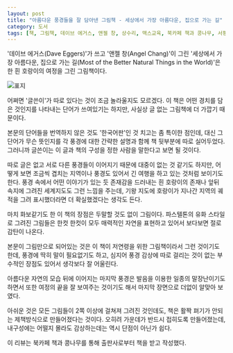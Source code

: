 ```yaml
---
layout: post
title: "아름다운 풍경들을 잘 담아낸 그림책 - 세상에서 가장 아름다운, 집으로 가는 길"
category: 도서
tags: [책, 그림책, 데이브 에거스, 앤젤 창, 상수리, 맥스교육, 북카페 책과 콩나무, 서평]
---
```


'데이브 에거스(Dave Eggers)'가 쓰고
'앤젤 창(Angel Chang)'이 그린
'세상에서 가장 아름다운, 집으로 가는 길(Most of the Better Natural Things in the World)'은
한 흰 호랑이의 여정을 그린 그림책이다.

![표지](https://images2.imgbox.com/d7/1d/RyQP1Hkb_o.jpg)

어쩌면 '글쓴이'가 따로 있다는 것이 조금 놀라울지도 모르겠다.
이 책은 어떤 경치를 담은 것인지를 나타내는 단어가 쓰여있기는 하지만,
사실상 글 없는 그림책에 더 가깝기 때문이다.

본문의 단어들을 번역하지 않은 것도 '한국어판'인 것 치고는 좀 특이한 점인데,
대신 그 단어가 무슨 뜻인지를 각 풍경에 대한 간략한 설명과 함께 책 뒷부분에 따로 실어두었다.
그러니까 글쓴이는 이 글과 책의 구성을 정한 사람을 말한다고 보면 될 것이다.

따로 글은 없고 서로 다른 풍경들이 이어지기 때문에 대중이 없는 것 같기도 하지만,
어떻게 보면 조금씩 겹치는 지역이나 풍경도 있어서 긴 여행을 하고 있는 것처럼 보이기도 한다.
풍경 속에서 어떤 이야기가 있는 듯 존재감을 드러내는 흰 호랑이의 존재나
앞뒤 속지에 그려진 세계지도도 그런 느낌을 주는데,
기왕 지도에 호랑이가 지나간 지역의 궤적을 그려 표시했더라면 더 확실했겠다는 생각도 든다.

마치 화보같기도 한 이 책의 장점은 두말할 것도 없이 그림이다.
파스텔톤의 유화 스타일로 그려진 그림들은
한컷 한컷이 모두 매력적인 자연을 표현하고 있어서 보다보면 절로 감탄이 나온다.

본문이 그림만으로 되어있는 것은 이 책이 저연령을 위한 그림책이라서 그런 것이기도 한데,
풍경에 딱히 말이 필요없기도 하고,
심지어 풍경 감상에 따로 걸리는 것이 없는 부수적인 장점도 있어서 생각보다 잘 어울린다.

아름다운 자연의 모습 뒤에 이어지는 마지막 풍경은
발음을 이용한 일종의 말장난이기도 하면서
또한 여정의 끝을 잘 보여주는 것이기도 해서 마지막 장면으로 더없이 알맞아 보였다.

아쉬운 것은 모든 그림들이 2쪽 이상에 걸쳐져 그려진 것인데도,
책은 활짝 펴기가 안되는 제책방식으로 만들어졌다는 것이다.
오히려 가운데가 반드시 접히도록 만들어졌는데,
내구성에는 어떨지 몰라도 감상하는데는 역시 단점이 아닌가 쉽다.



<div class="im im-info">
이 리뷰는 북카페 책과 콩나무를 통해 출판사로부터 책을 받고 작성했다.
</div>
